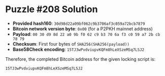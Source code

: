 # Puzzle #208 Solution

- **Provided hash160**: `30d98d22a09bf062c9b3706af3c059a72bcb7879`
- **Bitcoin network version byte**: `0x00` (for a P2PKH mainnet address)
- **Payload**: `00 30 d9 8d 22 a0 9b f0 62 c9 b3 70 6a f3 c0 59 a7 2b cb 78 79`
- **Checksum**: First four bytes of `SHA256(SHA256(payload))`
- **Base58Check encoding**: `15TJ3wPvdviupvKQFm8hLeXSzeMSq7LSJ2`

Therefore, the completed Bitcoin address for the given locking script is:

```
15TJ3wPvdviupvKQFm8hLeXSzeMSq7LSJ2
```
